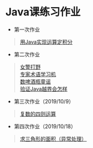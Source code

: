 # Java课练习作业
- 第一次作业
> [用Java实现运算定积分](https://github.com/lrffun/Java/blob/master/%E7%BB%83%E4%B9%A0%E2%80%94%E5%AE%9A%E7%A7%AF%E5%88%86%E7%9A%84%E8%AE%A1%E7%AE%97/src/Main/Main.java)
- 第二次作业
> [女警打野](https://github.com/lrffun/Java/blob/master/Java%E8%AF%BE%E7%BB%83%E4%B9%A0%E4%BD%9C%E4%B8%9A/%E5%A5%B3%E8%AD%A6%E6%89%93%E9%87%8E/src/Jungle/Jungle.java)
> <br>[专家术语学习机](https://github.com/lrffun/Java/blob/master/Java%E8%AF%BE%E7%BB%83%E4%B9%A0%E4%BD%9C%E4%B8%9A/%E4%B8%93%E5%AE%B6%E6%9C%AF%E8%AF%AD%E5%AD%A6%E4%B9%A0%E6%9C%BA/src/Studying/Studying.java)
> <br>[数啤酒瓶童谣](https://github.com/lrffun/Java/blob/master/Java%E8%AF%BE%E7%BB%83%E4%B9%A0%E4%BD%9C%E4%B8%9A/%E6%95%B0%E5%95%A4%E9%85%92%E7%93%B6%E7%AB%A5%E8%B0%A3/src/Nursery/Nursery.java)
> <br>[验证Java越界会怎样](https://github.com/lrffun/Java/blob/master/Java%E8%AF%BE%E7%BB%83%E4%B9%A0%E4%BD%9C%E4%B8%9A/Java%E8%B6%8A%E7%95%8C%E4%BC%9A%E6%80%8E%E6%A0%B7%E5%8F%8Alength%E7%9A%84%E4%BD%BF%E7%94%A8.md)
- 第三次作业（2019/10/9）
> [复数的四则运算](https://github.com/lrffun/Java/blob/master/Java%E8%AF%BE%E7%BB%83%E4%B9%A0%E4%BD%9C%E4%B8%9A/%E5%A4%8D%E6%95%B0%E7%9A%84%E5%9B%9B%E5%88%99%E8%BF%90%E7%AE%97/src/PluralNumber/Main.java)
- 第四次作业（2019/10/18）
> [求三角形的面积（异常处理）](https://github.com/lrffun/Java/blob/master/Java%E8%AF%BE%E7%BB%83%E4%B9%A0%E4%BD%9C%E4%B8%9A/%E6%B1%82%E4%B8%89%E8%A7%92%E5%BD%A2%E7%9A%84%E9%9D%A2%E7%A7%AF%E5%92%8C%E5%91%A8%E9%95%BF(%E5%BC%82%E5%B8%B8%E5%A4%84%E7%90%86)/src/com/triangle/Areaandperimeter/Triangle.java)
